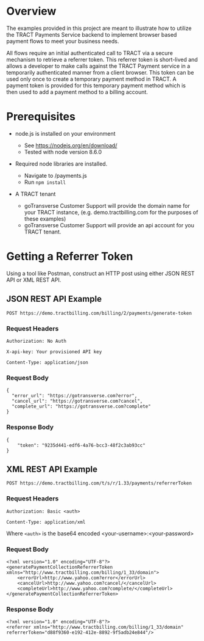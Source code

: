 # Overview
The examples provided in this project are meant to illustrate how to utilize the TRACT 
Payments Service backend to implement browser based payment flows to meet your business needs.

All flows require an initial authenticated call to TRACT via a secure mechanism to retrieve a 
referrer token.  This referrer token is short-lived and allows a developer to make calls against the TRACT Payment
service in a temporarily authenticated manner from a client browser.  This token can be used only
once to create a temporary payment method in TRACT.  A payment token is provided for this temporary payment
method which is then used to add a payment method to a billing account.

# Prerequisites 
* node.js is installed on your environment

    * See https://nodejs.org/en/download/
    * Tested with node version 8.6.0 

* Required node libraries are installed.

    * Navigate to /payments.js
    * Run `npm install`

* A TRACT tenant

    * goTransverse Customer Support will provide the domain name for your TRACT instance, (e.g. demo.tractbilling.com for the purposes of these examples)
    * goTransverse Customer Support will provide an api account for you TRACT tenant.
    
    
# Getting a Referrer Token

Using a tool like Postman, construct an HTTP post using either JSON REST API or XML REST API.

## JSON REST API Example

```POST https://demo.tractbilling.com/billing/2/payments/generate-token```

### Request Headers

```Authorization: No Auth``` 

```X-api-key: Your provisioned API key```

```Content-Type: application/json```

### Request Body
```
{
  "error_url": "https://gotransverse.com?error",
  "cancel_url": "https://gotransverse.com?cancel",
  "complete_url": "https://gotransverse.com?complete"
}
```

### Response Body
```
{
    "token": "9235d441-edf6-4a76-bcc3-48f2c3ab93cc"
}
```

## XML REST API Example

```POST https://demo.tractbilling.com/t/s/r/1.33/payments/referrerToken```


### Request Headers

```Authorization: Basic <auth>``` 

```Content-Type: application/xml```
    
   Where `<auth>` is the base64 encoded \<your-username\>:\<your-password\>

    
### Request Body
```
<?xml version="1.0" encoding="UTF-8"?>
<generatePaymentCollectionReferrerToken xmlns="http://www.tractbilling.com/billing/1_33/domain">
    <errorUrl>http://www.yahoo.com?error</errorUrl>
    <cancelUrl>http://www.yahoo.com?cancel/</cancelUrl>
    <completeUrl>http://www.yahoo.com?complete/</completeUrl>
</generatePaymentCollectionReferrerToken>        
```

### Response Body
```        
<?xml version="1.0" encoding="UTF-8"?>
<referrer xmlns="http://www.tractbilling.com/billing/1_33/domain" referrerToken="d88f9360-e192-412e-8892-9f5adb24e844"/> 
```
